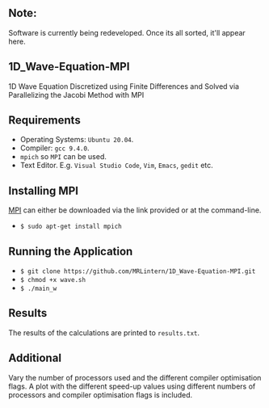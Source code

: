 ## Note:

Software is currently being redeveloped. Once its all sorted, it'll appear here.

## 1D_Wave-Equation-MPI
1D Wave Equation Discretized using Finite Differences and Solved via Parallelizing the Jacobi Method with MPI

## Requirements

* Operating Systems: `Ubuntu 20.04`.
* Compiler: `gcc 9.4.0`.
* `mpich` so `MPI` can be used.
* Text Editor. E.g. `Visual Studio Code`, `Vim`, `Emacs`, `gedit` etc.

## Installing MPI

[MPI](https://www.mpich.org/) can either be downloaded via the link provided or at the command-line.

* `$ sudo apt-get install mpich`

## Running the Application

* `$ git clone https://github.com/MRLintern/1D_Wave-Equation-MPI.git`
* `$ chmod +x wave.sh`
* `$ ./main_w`

## Results

The results of the calculations are printed to `results.txt`. 

## Additional

Vary the number of processors used and the different compiler optimisation flags. 
A plot with the different speed-up values using different numbers of processors and compiler optimisation flags is included.
